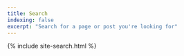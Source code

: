 ```yaml
---
title: Search
indexing: false
excerpt: "Search for a page or post you're looking for"
---
```


{% include site-search.html %}
